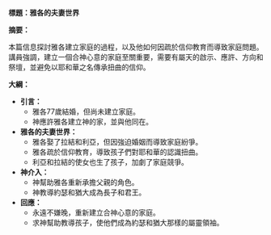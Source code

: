 **標題：雅各的夫妻世界**

**摘要：**

本篇信息探討雅各建立家庭的過程，以及他如何因疏於信仰教育而導致家庭問題。講員強調，建立一個合神心意的家庭至關重要，需要有屬天的啟示、應許、方向和祭壇，並避免以耶和華之名傳承扭曲的信仰。

**大綱：**

* **引言：**
    * 雅各77歲結婚，但尚未建立家庭。
    * 神應許雅各建立神的家，並與他同在。
* **雅各的夫妻世界：**
    * 雅各娶了拉結和利亞，但因強迫婚姻而導致家庭紛爭。
    * 雅各疏於信仰教育，導致孩子們對耶和華的認識扭曲。
    * 利亞和拉結的使女也生了孩子，加劇了家庭競爭。
* **神介入：**
    * 神幫助雅各重新承擔父親的角色。
    * 神教導約瑟和猶大成為長子和君王。
* **回應：**
    * 永遠不嫌晚，重新建立合神心意的家庭。
    * 求神幫助教導孩子，使他們成為約瑟和猶大那樣的屬靈領袖。